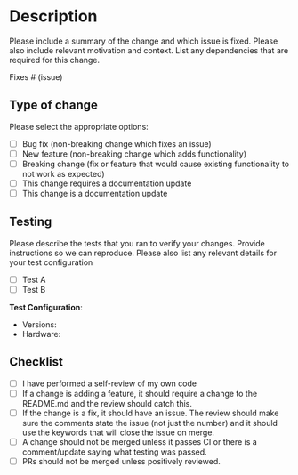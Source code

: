 # Description

Please include a summary of the change and which issue is fixed. Please also include relevant motivation and context. List any dependencies that are required for this change.

Fixes # (issue)

## Type of change

Please select the appropriate options:

- [ ] Bug fix (non-breaking change which fixes an issue)
- [ ] New feature (non-breaking change which adds functionality)
- [ ] Breaking change (fix or feature that would cause existing functionality to not work as expected)
- [ ] This change requires a documentation update
- [ ] This change is a documentation update

## Testing

Please describe the tests that you ran to verify your changes. Provide instructions so we can reproduce. Please also list any relevant details for your test configuration

- [ ] Test A
- [ ] Test B

**Test Configuration**:

- Versions:
- Hardware:

## Checklist

- [ ] I have performed a self-review of my own code
- [ ] If a change is adding a feature, it should require a change to the README.md and the review should catch this.
- [ ] If the change is a fix, it should have an issue. The review should make sure the comments state the issue (not just the number) and it should use the keywords that will close the issue on merge.
- [ ] A change should not be merged unless it passes CI or there is a comment/update saying what testing was passed.
- [ ] PRs should not be merged unless positively reviewed.
